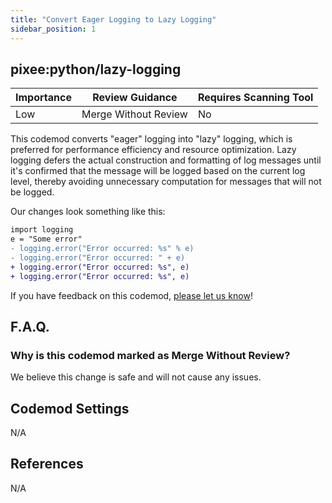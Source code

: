 ```yaml
---
title: "Convert Eager Logging to Lazy Logging"
sidebar_position: 1
---
```


## pixee:python/lazy-logging

| Importance | Review Guidance      | Requires Scanning Tool |
| ---------- | -------------------- | ---------------------- |
| Low        | Merge Without Review | No                     |

This codemod converts "eager" logging into "lazy" logging, which is preferred for performance efficiency and resource optimization.
Lazy logging defers the actual construction and formatting of log messages until it's confirmed that the message will be logged based on the current log level, thereby avoiding unnecessary computation for messages that will not be logged.

Our changes look something like this:

```diff
import logging
e = "Some error"
- logging.error("Error occurred: %s" % e)
- logging.error("Error occurred: " + e)
+ logging.error("Error occurred: %s", e)
+ logging.error("Error occurred: %s", e)
```

If you have feedback on this codemod, [please let us know](mailto:feedback@pixee.ai)!

## F.A.Q.

### Why is this codemod marked as Merge Without Review?

We believe this change is safe and will not cause any issues.

## Codemod Settings

N/A

## References

N/A
